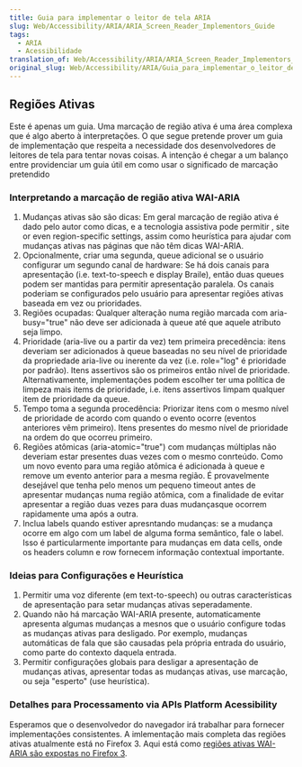 ```yaml
---
title: Guia para implementar o leitor de tela ARIA
slug: Web/Accessibility/ARIA/ARIA_Screen_Reader_Implementors_Guide
tags:
  - ARIA
  - Acessibilidade
translation_of: Web/Accessibility/ARIA/ARIA_Screen_Reader_Implementors_Guide
original_slug: Web/Accessibility/ARIA/Guia_para_implementar_o_leitor_de_tela_ARIA
---
```

## Regiões Ativas

Este é apenas um guia. Uma marcação de região ativa é uma área complexa que é algo aberto à interpretações. O que segue pretende prover um guia de implementação que respeita a necessidade dos desenvolvedores de leitores de tela para tentar novas coisas. A intenção é chegar a um balanço entre providenciar um guia útil em como usar o significado de marcação pretendido

### Interpretando a marcação de região ativa WAI-ARIA

1.  Mudanças ativas são são dicas: Em geral marcação de região ativa é dado pelo autor como dicas, e a tecnologia assistiva pode permitir , site or even region-specific settings, assim como heurística para ajudar com mudanças ativas nas páginas que não têm dicas WAI-ARIA.
2.  Opcionalmente, criar uma segunda, queue adicional se o usuário configurar um segundo canal de hardware: Se há dois canais para apresentação (i.e. text-to-speech e display Braile), então duas queues podem ser mantidas para permitir apresentação paralela. Os canais poderiam se configurados pelo usuário para apresentar regiões ativas baseada em vez ou prioridades.
3.  Regiões ocupadas: Qualquer alteração numa região marcada com aria-busy="true" não deve ser adicionada à queue até que aquele atributo seja limpo.
4.  Prioridade (aria-live ou a partir da vez) tem primeira precedência: itens deveriam ser adicionados à queue baseadas no seu nível de prioridade da propriedade aria-live ou inerente da vez (i.e. role="log" é prioridade por padrão). Itens assertivos são os primeiros então nível de prioridade. Alternativamente, implementações podem escolher ter uma política de limpeza mais items de prioridade, i.e. itens assertivos limpam qualquer item de prioridade da queue.
5.  Tempo toma a segunda procedência: Priorizar itens com o mesmo nível de prioridade de acordo com quando o evento ocorre (eventos anteriores vêm primeiro). Itens presentes do mesmo nível de prioridade na ordem do que ocorreu primeiro.
6.  Regiões atômicas (aria-atomic="true") com mudanças múltiplas não deveriam estar presentes duas vezes com o mesmo conrteúdo. Como um novo evento para uma região atômica é adicionada à queue e remove um evento anterior para a mesma região. É provavelmente desejável que tenha pelo menos um pequeno timeout antes de apresentar mudanças numa região atômica, com a finalidade de evitar apresentar a região duas vezes para duas mudançasque ocorrem rapidamente uma após a outra.
7.  Inclua labels quando estiver apresntando mudanças: se a mudança ocorre em algo com um label de alguma forma semântico, fale o label. Isso é particularmente importante para mudanças em data cells, onde os headers column e row fornecem informação contextual importante.

### Ideias para Configurações e Heurística

1.  Permitir uma voz diferente (em text-to-speech) ou outras características de apresentação para setar mudanças ativas seperadamente.
2.  Quando não há marcação WAI-ARIA presente, automaticamente apresenta algumas mudanças a mesnos que o usuário configure todas as mudanças ativas para desligado. Por exemplo, mudanças automáticas de fala que são causadas pela própria entrada do usuário, como parte do contexto daquela entrada.
3.  Permitir configurações globais para desligar a apresentação de mudanças ativas, apresentar todas as mudanças ativas, use marcação, ou seja "esperto" (use heurística).

### Detalhes para Processamento via APIs Platform Acessibility

Esperamos que o desenvolvedor do navegador irá trabalhar para fornecer implementações consistentes. A imlementação mais completa das regiões ativas atualmente está no Firefox 3. Aqui está como [regiões ativas WAI-ARIA são expostas no Firefox 3](/en/AJAX/WAI_ARIA_Live_Regions//API_Support "http://developer.mozilla.org/editor/fckeditor/core/editor/en/AJAX/WAI_ARIA_Live_Regions//API_Support").
